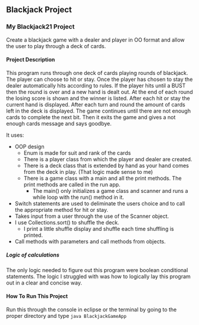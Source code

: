  ## Blackjack Project

### My Blackjack21 Project

Create a blackjack game with a dealer and player in OO format and allow the user to play through a deck of cards.

#### Project Description
This program runs through one deck of cards playing rounds of blackjack. The player can choose to hit or stay. 
Once the player has chosen to stay the dealer automatically hits according to rules.
If the player hits until a BUST then the round is over and a new hand is dealt out.
At the end of each round the losing score is shown and the winner is listed.
After each hit or stay the current hand is displayed.
After each turn and round the amount of cards left in the deck is displayed.
The game continues until there are not enough cards to complete the next bit. 
Then it exits the game and gives a not enough cards message and says goodbye.

It uses: 
* OOP design
	* Enum is made for suit and rank of the cards
	* There is a player class from which the player and dealer are created.
	* There is a deck class that is extended by hand as your hand comes from the deck in play. (That logic made sense to me)
	* There is a game class with a main and all the print methods. The print methods are called in the run app.
		* The main() only initializes a game class and scanner and runs a while loop with the run() method in it. 
* Switch statements are used to deliminate the users choice and to call the appropriate method for hit or stay.
* Takes input from a user through the use of the Scanner object.
* I use Collections.sort() to shuffle the deck.
	* I print a little shuffle display and shuffle each time shuffling is printed.
* Call methods with parameters and call methods from objects.

##### Logic of calculations
The only logic needed to figure out this program were boolean conditional statements.
The logic I struggled with was how to logically lay this program out in a clear and concise way.

#### How To Run This Project
Run this through the console in eclipse or the terminal by going to the proper directory and type ```java BlackjackGameApp```
